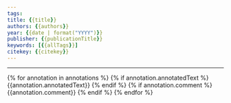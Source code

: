 ```yaml
---
tags:
title: {{title}}
authors: {{authors}}
year: {{date | format("YYYY")}}
publisher: {{publicationTitle}}
keywords: [{{allTags}}]
citekey: {{citekey}}
---
```

---

{% for annotation in annotations %}
{% if annotation.annotatedText %}
{{annotation.annotatedText}}
{% endif %}
{% if annotation.comment %}
{{annotation.comment}}
{% endif %}
{% endfor %}